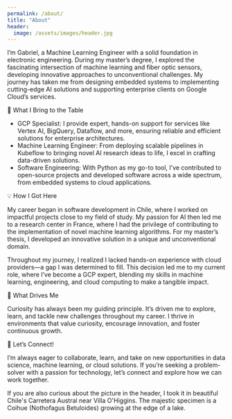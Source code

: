 ```yaml
---
permalink: /about/
title: "About"
header:
  image: /assets/images/header.jpg
---
```


I’m Gabriel, a Machine Learning Engineer with a solid foundation in electronic engineering. During my master’s degree, I explored the fascinating intersection of machine learning and fiber optic sensors, developing innovative approaches to unconventional challenges. My journey has taken me from designing embedded systems to implementing cutting-edge AI solutions and supporting enterprise clients on Google Cloud’s services.

🔧 What I Bring to the Table

- GCP Specialist: I provide expert, hands-on support for services like Vertex AI, BigQuery, Dataflow, and more, ensuring reliable and efficient solutions for enterprise architectures.
- Machine Learning Engineer: From deploying scalable pipelines in Kubeflow to bringing novel AI research ideas to life, I excel in crafting data-driven solutions.
- Software Engineering: With Python as my go-to tool, I’ve contributed to open-source projects and developed software across a wide spectrum, from embedded systems to cloud applications.

💡 How I Got Here

My career began in software development in Chile, where I worked on impactful projects close to my field of study. My passion for AI then led me to a research center in France, where I had the privilege of contributing to the implementation of novel machine learning algorithms. For my master’s thesis, I developed an innovative solution in a unique and unconventional domain.

Throughout my journey, I realized I lacked hands-on experience with cloud providers—a gap I was determined to fill. This decision led me to my current role, where I’ve become a GCP expert, blending my skills in machine learning, engineering, and cloud computing to make a tangible impact.

🌟 What Drives Me

Curiosity has always been my guiding principle. It’s driven me to explore, learn, and tackle new challenges throughout my career. I thrive in environments that value curiosity, encourage innovation, and foster continuous growth.

👀 Let’s Connect!

I’m always eager to collaborate, learn, and take on new opportunities in data science, machine learning, or cloud solutions. If you’re seeking a problem-solver with a passion for technology, let’s connect and explore how we can work together.



If you are also curious about the picture in the header, I took it in beautiful Chile's Carretera Austral near Villa O'Higgins. The majestic specimen is a Coihue (Nothofagus Betuloides) growing at the edge of a lake.
